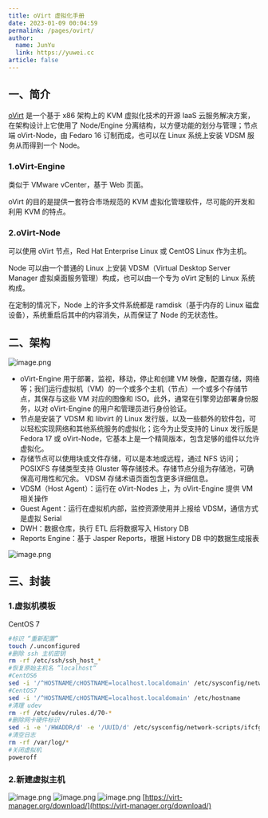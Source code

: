 ```yaml
---
title: oVirt 虚拟化手册
date: 2023-01-09 00:04:59
permalink: /pages/ovirt/
author: 
  name: JunYu
  link: https://yuwei.cc
article: false
---
```

## 一、简介
[oVirt](https://www.ovirt.org/) 是一个基于 x86 架构上的 KVM 虚拟化技术的开源 IaaS 云服务解决方案，在架构设计上它使用了 Node/Engine 分离结构，以方便功能的划分与管理；节点端 oVirt-Node，由 Fedaro 16 订制而成，也可以在 Linux 系统上安装 VDSM 服务从而得到一个 Node。
### 1.oVirt-Engine
类似于 VMware vCenter，基于 Web 页面。

oVirt 的目的是提供一套符合市场规范的 KVM 虚拟化管理软件，尽可能的开发和利用 KVM 的特点。
### 2.oVirt-Node
可以使用 oVirt 节点，Red Hat Enterprise Linux 或 CentOS Linux 作为主机。

Node 可以由一个普通的 Linux 上安装 VDSM（Virtual Desktop Server Manager 虚拟桌面服务管理）构成，也可以由一个专为 oVirt 定制的 Linux 系统构成。

在定制的情况下，Node 上的许多文件系统都是 ramdisk（基于内存的 Linux 磁盘设备），系统重启后其中的内容消失，从而保证了 Node 的无状态性。
## 二、架构
![image.png](https://f.pz.al/pzal/2023/01/13/f21eb4ffa6c46.png)

- oVirt-Engine 用于部署，监视，移动，停止和创建 VM 映像，配置存储，网络等；我们运行虚拟机（VM）的一个或多个主机（节点）一个或多个存储节点，其保存与这些 VM 对应的图像和 ISO。此外，通常在引擎旁边部署身份服务，以对 oVirt-Engine 的用户和管理员进行身份验证。
- 节点是安装了 VDSM 和 libvirt 的 Linux 发行版，以及一些额外的软件包，可以轻松实现网络和其他系统服务的虚拟化；迄今为止受支持的 Linux 发行版是 Fedora 17 或 oVirt-Node，它基本上是一个精简版本，包含足够的组件以允许虚拟化。
- 存储节点可以使用块或文件存储，可以是本地或远程，通过 NFS 访问； POSIXFS 存储类型支持 Gluster 等存储技术。存储节点分组为存储池，可确保高可用性和冗余。 VDSM 存储术语页面包含更多详细信息。
- VDSM（Host Agent）：运行在 oVirt-Nodes 上，为 oVirt-Engine 提供 VM 相关操作
- Guest Agent：运行在虚拟机内部，监控资源使用并上报给 VDSM，通信方式是虚拟 Serial
- DWH：数据仓库，执行 ETL 后将数据写入 History DB
- Reports Engine：基于 Jasper Reports，根据 History DB 中的数据生成报表

![image.png](https://f.pz.al/pzal/2023/01/13/7dee004178f25.png)
## 三、封装
### 1.虚拟机模板
CentOS 7
```bash
#标识 “重新配置”
touch /.unconfigured
#删除 ssh 主机密钥
rm -rf /etc/ssh/ssh_host_*
#恢复原始主机名 ”localhost“
#CentOS6
sed -i '/^HOSTNAME/cHOSTNAME=localhost.localdomain' /etc/sysconfig/network
#CentOS7
sed -i '/^HOSTNAME/cHOSTNAME=localhost.localdomain' /etc/hostname
#清理 udev
rm -rf /etc/udev/rules.d/70-*
#删除网卡硬件标识
sed -i -e '/HWADDR/d' -e '/UUID/d' /etc/sysconfig/network-scripts/ifcfg-{eth,enp}*
#清空日志
rm -rf /var/log/*
#关闭虚拟机
poweroff
```
### 2.新建虚拟主机
![image.png](https://f.pz.al/pzal/2023/01/13/9d8a2e68b6191.png)
![image.png](https://f.pz.al/pzal/2023/01/13/53deb752924d1.png)
![image.png](https://f.pz.al/pzal/2023/01/13/3986c60f242ee.png)
[https://virt-manager.org/download/](https://virt-manager.org/download/)